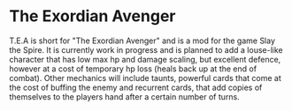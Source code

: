 # The Exordian Avenger
T.E.A is short for "The Exordian Avenger" and is a mod for the game Slay the Spire.
It is currently work in progress and is planned to add a louse-like character that has low max hp and damage scaling,
but excellent defence, however at a cost of temporary hp loss (heals back up at the end of combat). Other mechanics will include 
taunts, powerful cards that come at the cost of buffing the enemy and recurrent cards, that add copies of themselves
to the players hand after a certain number of turns.
